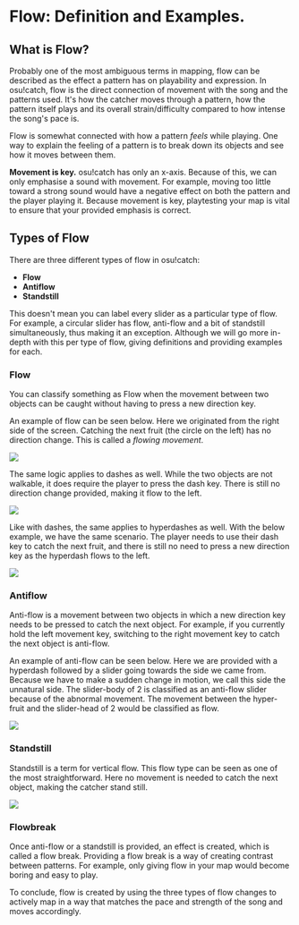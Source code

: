 ﻿# Flow: Definition and Examples.

## What is Flow?

Probably one of the most ambiguous terms in mapping, flow can be described as the effect a pattern has on playability and expression. In osu!catch, flow is the direct connection of movement with the song and the patterns used. It's how the catcher moves through a pattern, how the pattern itself plays and its overall strain/difficulty compared to how intense the song's pace is.

Flow is somewhat connected with how a pattern _feels_ while playing. One way to explain the feeling of a pattern is to break down its objects and see how it moves between them.

**Movement is key.** osu!catch has only an x-axis. Because of this, we can only emphasise a sound with movement. For example, moving too little toward a strong sound would have a negative effect on both the pattern and the player playing it. Because movement is key, playtesting your map is vital to ensure that your provided emphasis is correct.

## Types of Flow

There are three different types of flow in osu!catch:

- **Flow**
- **Antiflow**
- **Standstill**

This doesn't mean you can label every slider as a particular type of flow. For example, a circular slider has flow, anti-flow and a bit of standstill simultaneously, thus making it an exception. Although we will go more in-depth with this per type of flow, giving definitions and providing examples for each.

### Flow

You can classify something as Flow when the movement between two objects can be caught without having to press a new direction key.

An example of flow can be seen below. Here we originated from the right side of the screen. Catching the next fruit (the circle on the left) has no direction change. This is called a _flowing movement_.

![](https://i.imgur.com/Xe4ruNx.png)

The same logic applies to dashes as well. While the two objects are not walkable, it does require the player to press the dash key. There is still no direction change provided, making it flow to the left.

![](https://i.imgur.com/4n8oFT7.png)

Like with dashes, the same applies to hyperdashes as well. With the below example, we have the same scenario. The player needs to use their dash key to catch the next fruit, and there is still no need to press a new direction key as the hyperdash flows to the left.

![](https://i.imgur.com/yi8d2pg.png)

### Antiflow

Anti-flow is a movement between two objects in which a new direction key needs to be pressed to catch the next object. For example, if you currently hold the left movement key, switching to the right movement key to catch the next object is anti-flow.

An example of anti-flow can be seen below. Here we are provided with a hyperdash followed by a slider going towards the side we came from. Because we have to make a sudden change in motion, we call this side the unnatural side. The slider-body of 2 is classified as an anti-flow slider because of the abnormal movement. The movement between the hyper-fruit and the slider-head of 2 would be classified as flow.

![](https://i.imgur.com/0gMFC4J.png)

### Standstill

Standstill is a term for vertical flow. This flow type can be seen as one of the most straightforward. Here no movement is needed to catch the next object, making the catcher stand still.

![](https://i.imgur.com/5UqU9a1.png)

### Flowbreak

Once anti-flow or a standstill is provided, an effect is created, which is called a flow break. Providing a flow break is a way of creating contrast between patterns. For example, only giving flow in your map would become boring and easy to play.

To conclude, flow is created by using the three types of flow changes to actively map in a way that matches the pace and strength of the song and moves accordingly.
